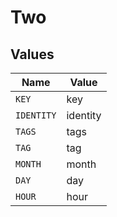 # Two


## Values

| Name       | Value      |
| ---------- | ---------- |
| `KEY`      | key        |
| `IDENTITY` | identity   |
| `TAGS`     | tags       |
| `TAG`      | tag        |
| `MONTH`    | month      |
| `DAY`      | day        |
| `HOUR`     | hour       |